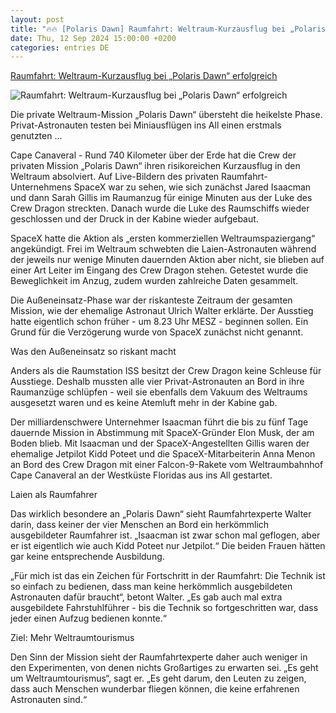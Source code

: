 ```yaml
---
layout: post
title: "🔥🔥 [Polaris Dawn] Raumfahrt: Weltraum-Kurzausflug bei „Polaris Dawn“ erfolgreich"
date: Thu, 12 Sep 2024 15:00:00 +0200
categories: entries DE
---
```

[Raumfahrt: Weltraum-Kurzausflug bei „Polaris Dawn“ erfolgreich](https://www.mz.de/deutschland-und-welt/weltraum-kurzausflug-bei-polaris-dawn-erfolgreich-3914246)

![Raumfahrt: Weltraum-Kurzausflug bei „Polaris Dawn“ erfolgreich](https://bmg-images.forward-publishing.io/2024/09/12/8e1300e0-053b-4af3-8529-36d17f3aa1da.jpeg?rect=0%2C32%2C2048%2C1152&w=1024)

Die private Weltraum-Mission „Polaris Dawn“ übersteht die heikelste Phase. Privat-Astronauten testen bei Miniausflügen ins All einen erstmals genutzten ...

Cape Canaveral - Rund 740 Kilometer über der Erde hat die Crew der privaten Mission „Polaris Dawn“ ihren risikoreichen Kurzausflug in den Weltraum absolviert. Auf Live-Bildern des privaten Raumfahrt-Unternehmens SpaceX war zu sehen, wie sich zunächst Jared Isaacman und dann Sarah Gillis im Raumanzug für einige Minuten aus der Luke des Crew Dragon streckten. Danach wurde die Luke des Raumschiffs wieder geschlossen und der Druck in der Kabine wieder aufgebaut.

SpaceX hatte die Aktion als „ersten kommerziellen Weltraumspaziergang“ angekündigt. Frei im Weltraum schwebten die Laien-Astronauten während der jeweils nur wenige Minuten dauernden Aktion aber nicht, sie blieben auf einer Art Leiter im Eingang des Crew Dragon stehen. Getestet wurde die Beweglichkeit im Anzug, zudem wurden zahlreiche Daten gesammelt.

Die Außeneinsatz-Phase war der riskanteste Zeitraum der gesamten Mission, wie der ehemalige Astronaut Ulrich Walter erklärte. Der Ausstieg hatte eigentlich schon früher - um 8.23 Uhr MESZ - beginnen sollen. Ein Grund für die Verzögerung wurde von SpaceX zunächst nicht genannt.

Was den Außeneinsatz so riskant macht

Anders als die Raumstation ISS besitzt der Crew Dragon keine Schleuse für Ausstiege. Deshalb mussten alle vier Privat-Astronauten an Bord in ihre Raumanzüge schlüpfen - weil sie ebenfalls dem Vakuum des Weltraums ausgesetzt waren und es keine Atemluft mehr in der Kabine gab.

Der milliardenschwere Unternehmer Isaacman führt die bis zu fünf Tage dauernde Mission in Abstimmung mit SpaceX-Gründer Elon Musk, der am Boden blieb. Mit Isaacman und der SpaceX-Angestellten Gillis waren der ehemalige Jetpilot Kidd Poteet und die SpaceX-Mitarbeiterin Anna Menon an Bord des Crew Dragon mit einer Falcon-9-Rakete vom Weltraumbahnhof Cape Canaveral an der Westküste Floridas aus ins All gestartet.

Laien als Raumfahrer

Das wirklich besondere an „Polaris Dawn“ sieht Raumfahrtexperte Walter darin, dass keiner der vier Menschen an Bord ein herkömmlich ausgebildeter Raumfahrer ist. „Isaacman ist zwar schon mal geflogen, aber er ist eigentlich wie auch Kidd Poteet nur Jetpilot.“ Die beiden Frauen hätten gar keine entsprechende Ausbildung.

„Für mich ist das ein Zeichen für Fortschritt in der Raumfahrt: Die Technik ist so einfach zu bedienen, dass man keine herkömmlich ausgebildeten Astronauten dafür braucht“, betont Walter. „Es gab auch mal extra ausgebildete Fahrstuhlführer - bis die Technik so fortgeschritten war, dass jeder einen Aufzug bedienen konnte.“

Ziel: Mehr Weltraumtourismus

Den Sinn der Mission sieht der Raumfahrtexperte daher auch weniger in den Experimenten, von denen nichts Großartiges zu erwarten sei. „Es geht um Weltraumtourismus“, sagt er. „Es geht darum, den Leuten zu zeigen, dass auch Menschen wunderbar fliegen können, die keine erfahrenen Astronauten sind.“

